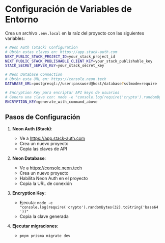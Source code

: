 # Configuración de Variables de Entorno

Crea un archivo `.env.local` en la raíz del proyecto con las siguientes variables:

```bash
# Neon Auth (Stack) Configuration
# Obtén estas claves en: https://app.stack-auth.com
NEXT_PUBLIC_STACK_PROJECT_ID=your_stack_project_id
NEXT_PUBLIC_STACK_PUBLISHABLE_CLIENT_KEY=your_stack_publishable_key
STACK_SECRET_SERVER_KEY=your_stack_secret_key

# Neon Database Connection
# Obtén esta URL en: https://console.neon.tech
DATABASE_URL=postgresql://user:password@host/database?sslmode=require

# Encryption Key para encriptar API keys de usuarios
# Genera una clave con: node -e "console.log(require('crypto').randomBytes(32).toString('base64'))"
ENCRYPTION_KEY=generate_with_command_above
```

## Pasos de Configuración

1. **Neon Auth (Stack)**:
   - Ve a https://app.stack-auth.com
   - Crea un nuevo proyecto
   - Copia las claves de API

2. **Neon Database**:
   - Ve a https://console.neon.tech
   - Crea un nuevo proyecto
   - Habilita Neon Auth en el proyecto
   - Copia la URL de conexión

3. **Encryption Key**:
   - Ejecuta: `node -e "console.log(require('crypto').randomBytes(32).toString('base64'))"`
   - Copia la clave generada

4. **Ejecutar migraciones**:
   - `pnpm prisma migrate dev`

